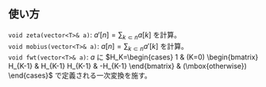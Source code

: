 ## 使い方

`void zeta(vector<T>& a)`: $a'[n]=\sum_{k \subset n} a[k]$ を計算。  
`void mobius(vector<T>& a)`: $a[n]=\sum_{k \subset n} a'[k]$ を計算。  
`void fwt(vector<T>& a)`: $a$ に $H_K=\begin{cases}
    1 & (K=0)  
    \begin{bmatrix}
        H_{K-1} & H_{K-1}  
        H_{K-1} & -H_{K-1}
    \end{bmatrix} & (\mbox{otherwise})
\end{cases}$ で定義される一次変換を施す。